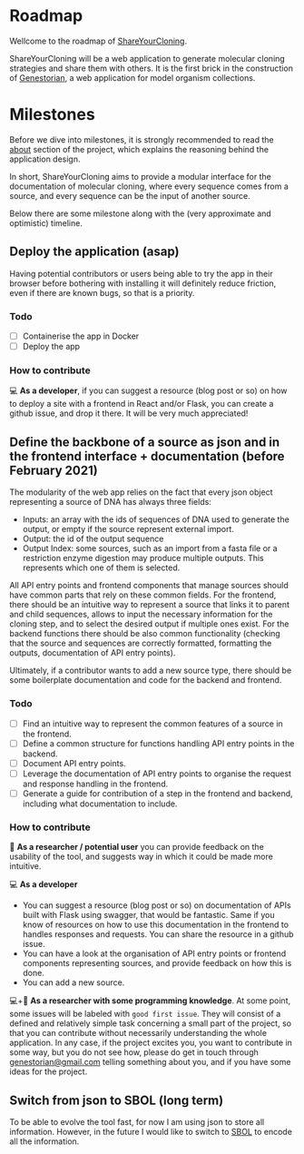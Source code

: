 # Roadmap

Wellcome to the roadmap of [ShareYourCloning](https://github.com/manulera/ShareYourCloning).

ShareYourCloning will be a web application to generate molecular cloning strategies and share them with others. It is the first brick in the construction of [Genestorian](https://www.genestorian.org/), a web application for model organism collections.

# Milestones

Before we dive into milestones, it is strongly recommended to read the [about](https://github.com/manulera/ShareYourCloning#about) section of the project, which explains the reasoning behind the application design.

In short, ShareYourCloning aims to provide a modular interface for the documentation of molecular cloning, where every sequence comes from a source, and every sequence can be the input of another source.

Below there are some milestone along with the (very approximate and optimistic) timeline.

## Deploy the application (asap)

Having potential contributors or users being able to try the app in their browser before bothering with installing it will definitely reduce friction, even if there are known bugs, so that is a priority.

### Todo

- [ ] Containerise the app in Docker
- [ ] Deploy the app

### How to contribute

💻 **As a developer**, if you can suggest a resource (blog post or so) on how to deploy a site with a frontend in React and/or Flask, you can create a github issue, and drop it there. It will be very much appreciated!

## Define the backbone of a source as json and in the frontend interface + documentation (before February 2021)

The modularity of the web app relies on the fact that every json object representing a source of DNA has always three fields:

* Inputs: an array with the ids of sequences of DNA used to generate the output, or empty if the source represent external import.
* Output: the id of the output sequence
* Output Index: some sources, such as an import from a fasta file or a restriction enzyme digestion may produce multiple outputs. This represents which one of them is selected.

All API entry points and frontend components that manage sources should have common parts that rely on these common fields. For the frontend, there should be an intuitive way to represent a source that links it to parent and child sequences, allows to input the necessary information for the cloning step, and to select the desired output if multiple ones exist. For the backend functions there should be also common functionality (checking that the source and sequences are correctly formatted, formatting the outputs, documentation of API entry points).

Ultimately, if a contributor wants to add a new source type, there should be some boilerplate documentation and code for the backend and frontend.

### Todo

- [ ] Find an intuitive way to represent the common features of a source in the frontend.
- [ ] Define a common structure for functions handling API entry points in the backend.
- [ ] Document API entry points.
- [ ] Leverage the documentation of API entry points to organise the request and response handling in the frontend.
- [ ] Generate a guide for contribution of a step in the frontend and backend, including what documentation to include.

### How to contribute

🧬 **As a researcher / potential user** you can provide feedback on the usability of the tool, and suggests way in which it could be made more intuitive.

💻 **As a developer**

* You can suggest a resource (blog post or so) on documentation of APIs built with Flask using swagger, that would be fantastic. Same if you know of resources on how to use this documentation in the frontend to handles responses and requests. You can share the resource in a github issue.
* You can have a look at the organisation of API entry points or frontend components representing sources, and provide feedback on how this is done.
* You can add a new source.

💻+🧬 **As a researcher with some programming knowledge**. At some point, some issues will be labeled with `good first issue`. They will consist of a defined and relatively simple task concerning a small part of the project, so that you can contribute without necessarily understanding the whole application. In any case, if the project excites you, you want to contribute in some way, but you do not see how, please do get in touch through [genestorian@gmail.com](mailto:genestorian@gmail.com) telling something about you, and if you have some ideas for the project.


## Switch from json to SBOL (long term)

To be able to evolve the tool fast, for now I am using json to store all information. However, in the future I would like to switch to [SBOL](https://sbolstandard.org/) to encode all the information.
